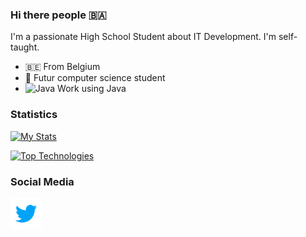 ### Hi there people 🇧🇦

I'm a passionate High School Student about IT Development. I'm self-taught.
  
 - 🇧🇪 From Belgium
 - 🔮 Futur computer science student
 - <img alt="Java" width="18px" src="https://emojis.slackmojis.com/emojis/images/1450733280/232/java.png?1450733280"/> Work using Java

### Statistics

[![My Stats](https://github-readme-stats.vercel.app/api?username=NextSap&show_icons=true&theme=nord)](https://github.com/anuraghazra/github-readme-stats)

[![Top Technologies](https://github-readme-stats.vercel.app/api/top-langs/?username=NextSap&langs_count=3&theme=nord)](https://github.com/anuraghazra/github-readme-stats)

### Social Media
<a href="https://twitter.com/Asc_NextSap"><img width="50px" alt="Twitter" src="https://raw.githubusercontent.com/github/explore/80688e429a7d4ef2fca1e82350fe8e3517d3494d/topics/twitter/twitter.png"/></a>
